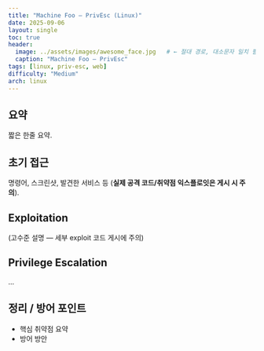 ```yaml
---
title: "Machine Foo — PrivEsc (Linux)"
date: 2025-09-06
layout: single
toc: true
header:
  image: ../assets/images/awesome_face.jpg   # ← 절대 경로, 대소문자 일치 필수
  caption: "Machine Foo — PrivEsc"
tags: [linux, priv-esc, web]
difficulty: "Medium"
arch: linux
---
```


## 요약
짧은 한줄 요약.

## 초기 접근
명령어, 스크린샷, 발견한 서비스 등 (**실제 공격 코드/취약점 익스플로잇은 게시 시 주의**).

## Exploitation
(고수준 설명 — 세부 exploit 코드 게시에 주의)

## Privilege Escalation
...

## 정리 / 방어 포인트
- 핵심 취약점 요약
- 방어 방안
